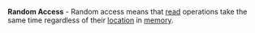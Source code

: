 **Random Access** - Random access means that [read](/docs/Resources/Glossary/Read) operations take the same time regardless of their [location](docs/Resources/Glossary/Memory%20Address.md) in [memory](docs/Resources/Glossary/Memory.md).

